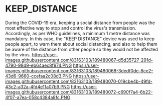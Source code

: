 # KEEP_DISTANCE
During the COVID-19 era, keeping a social distance from people was the most effective way to stop and control the virus's transmission. Accordingly, as per WHO guidelines, a minimum 1 metre distance was mandatory. In this case, the "KEEP DISTANCE" device was used to keep people apart, to warn them about social distancing, and also to help them be aware of the distance from other people so they would not be affected by the virus.
https://user-images.githubusercontent.com/83163103/189480067-d5d35727-291d-4790-98d9-eb64aec8f974.PNG
https://user-images.githubusercontent.com/83163103/189480068-3dedf0de-8ce2-43d6-9660-ccefaa2c08d3.PNG
https://user-images.githubusercontent.com/83163103/189480070-019cbe4b-49fd-43c2-a32a-4fd4e11a07b9.PNG
https://user-images.githubusercontent.com/83163103/189480072-c690f7a4-6b22-4f07-a7ea-058c4384a8fc.PNG
